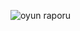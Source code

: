![oyun raporu](https://github.com/computerengineer44/Game-development-term-project/assets/75737540/34fe7b4e-12b8-47ee-aa9e-afcf42562e82)
